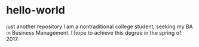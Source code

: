 # hello-world
just another repository
I am a nontraditional college student, seeking my BA in Business Management.  I hope to achieve this degree in the spring of 2017.
